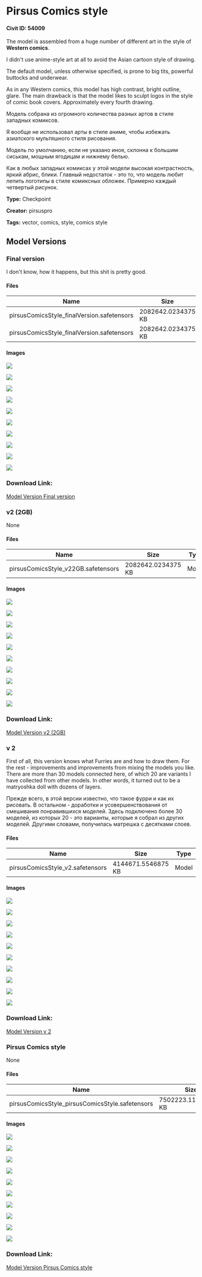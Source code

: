 # Pirsus Comics style

#### Civit ID: 54009

<p>The model is assembled from a huge number of different art in the style of <strong>Western comics</strong>. </p><p>I didn't use anime-style art at all to avoid the Asian cartoon style of drawing. </p><p>The default model, unless otherwise specified, is prone to big tits, powerful buttocks and underwear.</p><p>As in any Western comics, this model has high contrast, bright outline, glare. The main drawback is that the model likes to sculpt logos in the style of comic book covers. Approximately every fourth drawing.</p><p></p><p></p><p></p><p>Модель собрана из огромного количества разных артов в стиле западных комиксов. </p><p>Я вообще не использовал арты в стиле аниме, чтобы избежать азиатского мультяшного стиля рисования.</p><p>Модель по умолчанию, если не указано иное, склонна к большим сиськам, мощным ягодицам и нижнему белью.</p><p>Как в любых западных комиксах у этой модели высокая контрастность, яркий абрис, блики. Главный недостаток - это то, что модель любит лепить логотипы в стиле комиксных обложек. Примерно каждый четвертый рисунок.</p>

**Type:** Checkpoint

**Creator:** pirsuspro

**Tags:** vector, comics, style, comics style

## Model Versions

### Final version

<p>I don't know, how it happens, but this shit is pretty good.</p>

#### Files

| Name | Size | Type | Format | Download Url | AutoV1 | AutoV2 | SHA256 | CRC32 | BLAKE3 |
| --- | --- | --- | --- | --- | --- | --- | --- | --- | --- |
| pirsusComicsStyle_finalVersion.safetensors | 2082642.0234375 KB | Model | SafeTensor | https://civitai.com/api/download/models/89541 | E7DD0C97 | 80895C236A | 80895C236AFBCDE66BFCB120483B6EF8BCFDCD1ADF577A06488406EDC1F6E384 | A4A31B8A | 8E914171C0F9A08222D7380FBB615EF7237369CCD3D712337BC81EE5D31D43EA |
| pirsusComicsStyle_finalVersion.safetensors | 2082642.0234375 KB | Model | SafeTensor | https://civitai.com/api/download/models/89541?type=Model&format=SafeTensor&size=full&fp=fp16 | E7DD0C97 | 80895C236A | 80895C236AFBCDE66BFCB120483B6EF8BCFDCD1ADF577A06488406EDC1F6E384 | A4A31B8A | 8E914171C0F9A08222D7380FBB615EF7237369CCD3D712337BC81EE5D31D43EA |

#### Images

<p><img src="https://image.civitai.com/xG1nkqKTMzGDvpLrqFT7WA/c46e960b-6e7b-4e07-98dd-c38f15a4b79c/width=450/1035794.jpeg" /></p>

<p><img src="https://image.civitai.com/xG1nkqKTMzGDvpLrqFT7WA/2102e29d-ef29-41ad-a57a-41bbb99bdc94/width=450/1035797.jpeg" /></p>

<p><img src="https://image.civitai.com/xG1nkqKTMzGDvpLrqFT7WA/ffd300f1-8ff2-4d3a-8b04-a9ed0a74b178/width=450/1035798.jpeg" /></p>

<p><img src="https://image.civitai.com/xG1nkqKTMzGDvpLrqFT7WA/9a6c5b98-4596-4733-9885-f0272ae7399f/width=450/1035799.jpeg" /></p>

<p><img src="https://image.civitai.com/xG1nkqKTMzGDvpLrqFT7WA/5a3b0317-355f-4f6d-8b26-5cd7e355c2be/width=450/1035803.jpeg" /></p>

<p><img src="https://image.civitai.com/xG1nkqKTMzGDvpLrqFT7WA/030c8ff2-66cc-499b-913d-daf92ceefa0a/width=450/1035868.jpeg" /></p>

<p><img src="https://image.civitai.com/xG1nkqKTMzGDvpLrqFT7WA/e51a2418-7083-4fbb-8fd8-2f34146011b3/width=450/1035806.jpeg" /></p>

<p><img src="https://image.civitai.com/xG1nkqKTMzGDvpLrqFT7WA/6acfaead-e2b7-4530-9a88-a358b8d89ed8/width=450/1035807.jpeg" /></p>

<p><img src="https://image.civitai.com/xG1nkqKTMzGDvpLrqFT7WA/32ccf3c2-8234-4d63-b97d-cb27055c36c0/width=450/1035875.jpeg" /></p>

<p><img src="https://image.civitai.com/xG1nkqKTMzGDvpLrqFT7WA/f036750f-0056-474a-947d-16f1dc3aa430/width=450/1035805.jpeg" /></p>

### Download Link:

[Model Version Final version](https://civitai.com/api/download/models/89541)

### v2 (2GB)

None

#### Files

| Name | Size | Type | Format | Download Url | AutoV1 | AutoV2 | SHA256 | CRC32 | BLAKE3 |
| --- | --- | --- | --- | --- | --- | --- | --- | --- | --- |
| pirsusComicsStyle_v22GB.safetensors | 2082642.0234375 KB | Model | SafeTensor | https://civitai.com/api/download/models/88892 | 8BF784BB | 26805FB136 | 26805FB1366ECA3B761057ECB420E769948A9956934A75052C2ACD48EBBC6657 | 3AF57436 | 2BDA76251AB3D8DF82A6447F1B654D1CB2E463FC7E31CD84522543650C5F7A16 |

#### Images

<p><img src="https://image.civitai.com/xG1nkqKTMzGDvpLrqFT7WA/61d68098-8da3-4e88-9154-3de5c452bfa1/width=450/1024362.jpeg" /></p>

<p><img src="https://image.civitai.com/xG1nkqKTMzGDvpLrqFT7WA/cba969a9-f9d9-4e5d-b063-770d51e25d5b/width=450/1024242.jpeg" /></p>

<p><img src="https://image.civitai.com/xG1nkqKTMzGDvpLrqFT7WA/e3430af1-a791-4ccc-8e5a-44c04819c7fb/width=450/1024272.jpeg" /></p>

<p><img src="https://image.civitai.com/xG1nkqKTMzGDvpLrqFT7WA/c99b2e25-fb73-452b-b4e0-08b4028c23b8/width=450/1024365.jpeg" /></p>

<p><img src="https://image.civitai.com/xG1nkqKTMzGDvpLrqFT7WA/3c689992-e7e9-411f-98ae-38ce0d7c8fd3/width=450/1024309.jpeg" /></p>

<p><img src="https://image.civitai.com/xG1nkqKTMzGDvpLrqFT7WA/e2fad390-c668-4c6b-b82e-836796e2129c/width=450/1024321.jpeg" /></p>

<p><img src="https://image.civitai.com/xG1nkqKTMzGDvpLrqFT7WA/a309e242-5c7a-4234-8d53-d302a18c7903/width=450/1024330.jpeg" /></p>

<p><img src="https://image.civitai.com/xG1nkqKTMzGDvpLrqFT7WA/00e96100-61ca-4c8b-8c79-b1e6e46bb140/width=450/1024332.jpeg" /></p>

<p><img src="https://image.civitai.com/xG1nkqKTMzGDvpLrqFT7WA/b56f9457-824f-4549-95c4-5ed2290b6a4d/width=450/1024352.jpeg" /></p>

<p><img src="https://image.civitai.com/xG1nkqKTMzGDvpLrqFT7WA/456253c8-619b-4a03-ad31-4331bffb9ea6/width=450/1024358.jpeg" /></p>

### Download Link:

[Model Version v2 (2GB)](https://civitai.com/api/download/models/88892)

### v 2

<p>First of all, this version knows what Furries are and how to draw them. For the rest - improvements and improvements from mixing the models you like. There are more than 30 models connected here, of which 20 are variants I have collected from other models. In other words, it turned out to be a matryoshka doll with dozens of layers.</p><p>Прежде всего, в этой версии известно, что такое фурри и как их рисовать. В остальном - доработки и усовершенствования от смешивания понравившихся моделей. Здесь подключено более 30 моделей, из которых 20 - это варианты, которые я собрал из других моделей. Другими словами, получилась матрешка с десятками слоев.</p>

#### Files

| Name | Size | Type | Format | Download Url | AutoV1 | AutoV2 | SHA256 | CRC32 | BLAKE3 |
| --- | --- | --- | --- | --- | --- | --- | --- | --- | --- |
| pirsusComicsStyle_v2.safetensors | 4144671.5546875 KB | Model | SafeTensor | https://civitai.com/api/download/models/75650 | 36FD1A27 | 4390E7955F | 4390E7955FED6FFFE33C8FBE181F99BBE51D2542848B83762E2E57E834A64BC1 | 2836B1DC | 48EBAF2ADABE44F5CD64706482C9D733EE87B1EA428F8F893DE99D0DD7C3B6CF |

#### Images

<p><img src="https://image.civitai.com/xG1nkqKTMzGDvpLrqFT7WA/2ee66f39-5018-46e0-b23b-9a984a4eca0c/width=450/846456.jpeg" /></p>

<p><img src="https://image.civitai.com/xG1nkqKTMzGDvpLrqFT7WA/86d81ef0-b446-4614-89cf-1881decef8cd/width=450/846458.jpeg" /></p>

<p><img src="https://image.civitai.com/xG1nkqKTMzGDvpLrqFT7WA/e4969567-b2d4-4b09-b5a2-2bb31fba76a2/width=450/846455.jpeg" /></p>

<p><img src="https://image.civitai.com/xG1nkqKTMzGDvpLrqFT7WA/59b789b9-2064-4e4e-859a-9d1def8d0ad1/width=450/846454.jpeg" /></p>

<p><img src="https://image.civitai.com/xG1nkqKTMzGDvpLrqFT7WA/0cd94249-95d1-4152-8969-3e5163073b16/width=450/846460.jpeg" /></p>

<p><img src="https://image.civitai.com/xG1nkqKTMzGDvpLrqFT7WA/bc3adf06-0307-4a7e-9618-02e06881825f/width=450/846465.jpeg" /></p>

<p><img src="https://image.civitai.com/xG1nkqKTMzGDvpLrqFT7WA/d5fd6b10-f52d-4642-aa08-56d7254a0af0/width=450/846461.jpeg" /></p>

<p><img src="https://image.civitai.com/xG1nkqKTMzGDvpLrqFT7WA/aecf1139-7dc4-4773-8284-3511da49dd2a/width=450/846457.jpeg" /></p>

<p><img src="https://image.civitai.com/xG1nkqKTMzGDvpLrqFT7WA/3d140d02-a1e2-4f61-bee7-3e712e30a68f/width=450/846462.jpeg" /></p>

<p><img src="https://image.civitai.com/xG1nkqKTMzGDvpLrqFT7WA/bd5798ea-5878-4b3f-8fe5-15e180c31ab0/width=450/846463.jpeg" /></p>

### Download Link:

[Model Version v 2](https://civitai.com/api/download/models/75650)

### Pirsus Comics style

None

#### Files

| Name | Size | Type | Format | Download Url | AutoV1 | AutoV2 | SHA256 | CRC32 | BLAKE3 |
| --- | --- | --- | --- | --- | --- | --- | --- | --- | --- |
| pirsusComicsStyle_pirsusComicsStyle.safetensors | 7502223.111328125 KB | Model | SafeTensor | https://civitai.com/api/download/models/58366 | 92189423 | ED31BEFC86 | ED31BEFC863BAC86759A841D05F6D8A26E79F8562CD4E9E017E99518EB309F25 | 72C8F758 | A16FFA5C69ED79414AFE526A190A6A1439043D46D9EF9B84C51A4AE62D444607 |

#### Images

<p><img src="https://image.civitai.com/xG1nkqKTMzGDvpLrqFT7WA/06ac4ace-187f-4ba8-1029-814c830bfe00/width=450/635334.jpeg" /></p>

<p><img src="https://image.civitai.com/xG1nkqKTMzGDvpLrqFT7WA/3d5dc91e-9b4c-47a0-23e4-15037c585200/width=450/635271.jpeg" /></p>

<p><img src="https://image.civitai.com/xG1nkqKTMzGDvpLrqFT7WA/03c357a3-6dc1-4075-8c72-e66b1be96600/width=450/635296.jpeg" /></p>

<p><img src="https://image.civitai.com/xG1nkqKTMzGDvpLrqFT7WA/31e4f54a-557f-4dda-7175-91bb01989400/width=450/635297.jpeg" /></p>

<p><img src="https://image.civitai.com/xG1nkqKTMzGDvpLrqFT7WA/bd556750-1fab-4638-fa8d-b220d143ec00/width=450/635304.jpeg" /></p>

<p><img src="https://image.civitai.com/xG1nkqKTMzGDvpLrqFT7WA/ebbeb6f6-c3db-44ca-bb30-84259aa91b00/width=450/635305.jpeg" /></p>

<p><img src="https://image.civitai.com/xG1nkqKTMzGDvpLrqFT7WA/3dd4840c-3ee1-47c5-3bd7-00fdeb4d3e00/width=450/635307.jpeg" /></p>

<p><img src="https://image.civitai.com/xG1nkqKTMzGDvpLrqFT7WA/0a3875ba-d750-45e0-6102-440a65213600/width=450/635309.jpeg" /></p>

<p><img src="https://image.civitai.com/xG1nkqKTMzGDvpLrqFT7WA/ffcd5378-e496-419c-0410-b3cfc301d300/width=450/635313.jpeg" /></p>

<p><img src="https://image.civitai.com/xG1nkqKTMzGDvpLrqFT7WA/1ce9df48-e49b-443a-78e6-98fba8a18300/width=450/635316.jpeg" /></p>

### Download Link:

[Model Version Pirsus Comics style](https://civitai.com/api/download/models/58366)

